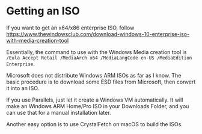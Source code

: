 # Getting an ISO

If you want to get an x64/x86 enterprise ISO, follow https://www.thewindowsclub.com/download-windows-10-enterprise-iso-with-media-creation-tool

Essentially, the command to use with the Windows Media creation tool is `/Eula Accept Retail /MediaArch x64 /MediaLangCode en-US /MediaEdition Enterprise`.

Microsoft does not distribute Windows ARM ISOs as far as I know. The basic procedure is to download some ESD files from Microsoft, then convert it into an ISO.

If you use Parallels, just let it create a Windows VM automatically. It will make an Windows ARM Home/Pro ISO in your Downloads Folder, and you can use that for a manual installation later.

Another easy option is to use CrystalFetch on macOS to build the ISOs.